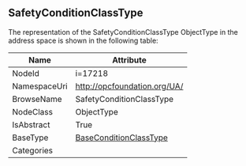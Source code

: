 <!-- objecttype -->
## SafetyConditionClassType
  
<!-- end of text -->
The representation of the SafetyConditionClassType ObjectType in the address space is shown in the following table:  

|Name|Attribute|
|---|---|
|NodeId|i=17218|
|NamespaceUri|http://opcfoundation.org/UA/|
|BrowseName|SafetyConditionClassType|
|NodeClass|ObjectType|
|IsAbstract|True|
|BaseType|[BaseConditionClassType](../../ObjectTypes/BaseConditionClassType/readme.md)|
|Categories||

